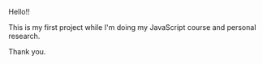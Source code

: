 Hello!!

This is my first project while I'm doing my JavaScript course and personal research.

Thank you.
